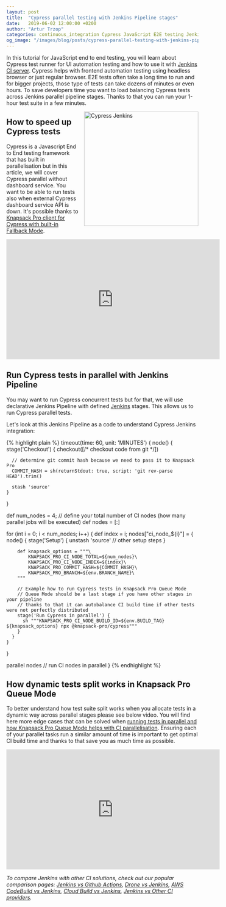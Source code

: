 ```yaml
---
layout: post
title:  "Cypress parallel testing with Jenkins Pipeline stages"
date:   2019-06-02 12:00:00 +0200
author: "Artur Trzop"
categories: continuous_integration Cypress JavaScript E2E testing Jenkins Pipeline stages
og_image: "/images/blog/posts/cypress-parallel-testing-with-jenkins-pipeline-stages/cypress-jenkins.jpeg"
---
```


In this tutorial for JavaScript end to end testing, you will learn about Cypress test runner for UI automation testing and how to use it with [Jenkins CI server](https://knapsackpro.com/ci_servers/jenkins?utm_source=docs_knapsackpro&utm_medium=blog_post&utm_campaign=cypress-parallel-testing-with-jenkins-pipeline-stages). Cypress helps with frontend automation testing using headless browser or just regular browser. E2E tests often take a long time to run and for bigger projects, those type of tests can take dozens of minutes or even hours. To save developers time you want to load balancing Cypress tests across Jenkins parallel pipeline stages.  Thanks to that you can run your 1-hour test suite in a few minutes.

<img src="/images/blog/posts/cypress-parallel-testing-with-jenkins-pipeline-stages/cypress-jenkins.jpeg" style="width:300px;margin-left: 15px;float:right;" alt="Cypress Jenkins" />

## How to speed up Cypress tests

Cypress is a Javascript End to End testing framework that has built in parallelisation but in this article, we will cover Cypress parallel without dashboard service. You want to be able to run tests also when external Cypress dashboard service API is down. It's possible thanks to [Knapsack Pro client for Cypress with built-in Fallback Mode](https://knapsackpro.com?utm_source=docs_knapsackpro&utm_medium=blog_post&utm_campaign=cypress-parallel-testing-with-jenkins-pipeline-stages).

<iframe width="560" height="315" src="https://www.youtube.com/embed/G6ixK4IK-3Y" frameborder="0" allow="accelerometer; autoplay; encrypted-media; gyroscope; picture-in-picture" allowfullscreen></iframe>

## Run Cypress tests in parallel with Jenkins Pipeline

You may want to run Cypress concurrent tests but for that, we will use declarative Jenkins Pipeline with defined [Jenkins](https://knapsackpro.com/ci_servers/jenkins?utm_source=docs_knapsackpro&utm_medium=blog_post&utm_campaign=cypress-parallel-testing-with-jenkins-pipeline-stages) stages. This allows us to run Cypress parallel tests.

Let's look at this Jenkins Pipeline as a code to understand Cypress Jenkins integration:

{% highlight plain %}
timeout(time: 60, unit: 'MINUTES') {
  node() {
    stage('Checkout') {
      checkout([/* checkout code from git */])

      // determine git commit hash because we need to pass it to Knapsack Pro
      COMMIT_HASH = sh(returnStdout: true, script: 'git rev-parse HEAD').trim()

      stash 'source'
    }
  }

  def num_nodes = 4; // define your total number of CI nodes (how many parallel jobs will be executed)
  def nodes = [:]

  for (int i = 0; i < num_nodes; i++) {
    def index = i;
    nodes["ci_node_${i}"] = {
      node() {
        stage('Setup') {
          unstash 'source'
          // other setup steps
        }

        def knapsack_options = """\
            KNAPSACK_PRO_CI_NODE_TOTAL=${num_nodes}\
            KNAPSACK_PRO_CI_NODE_INDEX=${index}\
            KNAPSACK_PRO_COMMIT_HASH=${COMMIT_HASH}\
            KNAPSACK_PRO_BRANCH=${env.BRANCH_NAME}\
        """

        // Example how to run Cypress tests in Knapsack Pro Queue Mode
        // Queue Mode should be a last stage if you have other stages in your pipeline
        // thanks to that it can autobalance CI build time if other tests were not perfectly distributed
        stage('Run Cypress in parallel') {
          sh """KNAPSACK_PRO_CI_NODE_BUILD_ID=${env.BUILD_TAG} ${knapsack_options} npx @knapsack-pro/cypress"""
        }
      }
    }
  }

  parallel nodes // run CI nodes in parallel
}
{% endhighlight %}

## How dynamic tests split works in Knapsack Pro Queue Mode

To better understand how test suite split works when you allocate tests in a dynamic way across parallel stages please see below video. You will find here more edge cases that can be solved when [running tests in parallel and how Knapsack Pro Queue Mode helps with CI parallelisation](https://knapsackpro.com?utm_source=docs_knapsackpro&utm_medium=blog_post&utm_campaign=cypress-parallel-testing-with-jenkins-pipeline-stages). Ensuring each of your parallel tasks run a similar amount of time is important to get optimal CI build time and thanks to that save you as much time as possible.

<iframe width="560" height="315" src="https://www.youtube.com/embed/hUEB1XDKEFY" frameborder="0" allow="accelerometer; autoplay; encrypted-media; gyroscope; picture-in-picture" allowfullscreen></iframe>

<i>To compare Jenkins with other CI solutions, check out our popular comparison pages: [Jenkins vs Github Actions](https://knapsackpro.com/ci_comparisons/jenkins/vs/github-actions?utm_source=docs_knapsackpro&utm_medium=blog_post&utm_campaign=cypress-parallel-testing-with-jenkins-pipeline-stages), [Drone vs Jenkins](https://knapsackpro.com/ci_comparisons/drone/vs/jenkins?utm_source=docs_knapsackpro&utm_medium=blog_post&utm_campaign=cypress-parallel-testing-with-jenkins-pipeline-stages), [AWS CodeBuild vs Jenkins](https://knapsackpro.com/ci_comparisons/aws-codebuild/vs/jenkins?utm_source=docs_knapsackpro&utm_medium=blog_post&utm_campaign=cypress-parallel-testing-with-jenkins-pipeline-stages), [Cloud Build vs Jenkins](https://knapsackpro.com/ci_comparisons/google-cloud-build/vs/jenkins?utm_source=docs_knapsackpro&utm_medium=blog_post&utm_campaign=cypress-parallel-testing-with-jenkins-pipeline-stages), [Jenkins vs Other CI providers](https://knapsackpro.com/ci_comparisons?utm_source=docs_knapsackpro&utm_medium=blog_post&utm_campaign=cypress-parallel-testing-with-jenkins-pipeline-stages#jenkins).</i>
